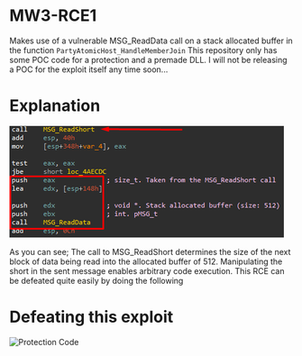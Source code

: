 # MW3-RCE1
Makes use of a vulnerable MSG_ReadData call on a stack allocated buffer in the function `PartyAtomicHost_HandleMemberJoin`
This repository only has some POC code for a protection and a premade DLL. I will not be releasing a POC for the exploit itself any time soon...

# Explanation
![Game ASM](https://github.com/Peribunt/MW3-RCE1/blob/main/POC.png?raw=true)

As you can see; The call to MSG_ReadShort determines the size of the next block of data being read into the allocated buffer of 512. Manipulating the short in the sent message enables arbitrary code execution. This RCE can be defeated quite easily by doing the following

# Defeating this exploit
![Protection Code]()
